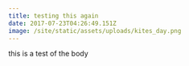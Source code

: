 ```yaml
---
title: testing this again
date: 2017-07-23T04:26:49.151Z
image: /site/static/assets/uploads/kites_day.png
---
```

this is a test of the body
